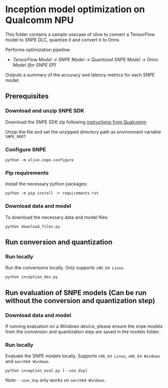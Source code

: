 # Inception model optimization on Qualcomm NPU
This folder contains a sample usecase of olive to convert a TensorFlow model to SNPE DLC, quantize it and convert it to Onnx.

Performs optimization pipeline:
- *TensorFlow Model -> SNPE Model -> Quantized SNPE Model -> Onnx Model (for SNPE EP)*

Outputs a summary of the accuracy and latency metrics for each SNPE model.

## Prerequisites
### Download and unzip SNPE SDK
Download the SNPE SDK zip following [instructions from Qualcomm](https://developer.qualcomm.com/software/qualcomm-neural-processing-sdk)

Unzip the file and set the unzipped directory path as environment variable `SNPE_ROOT`

### Configure SNPE
```
python -m olive.snpe.configure
```

### Pip requirements
Install the necessary python packages:
```
python -m pip install -r requirements.txt
```

### Download data and model
To download the necessary data and model files:
```
python download_files.py
```

## Run conversion and quantization
### Run locally
Run the conversions locally. Only supports `x86_64 Linux`.
```
python inception_dev.py
```

## Run evaluation of SNPE models (Can be run without the conversion and quantization step)
### Download data and model
If running evaluation on a Windows device, please ensure the snpe models from the conversion and quantization step
are saved in the models folder.

### Run locally
Evaluate the SNPE models locally. Supports `x86_64 Linux`, `x86_64 Windows` and `aarch64 Windows`.
```
python inception_eval.py [--use_dsp]
```

Note: `--use_dsp` only works on `aarch64 Windows`.

